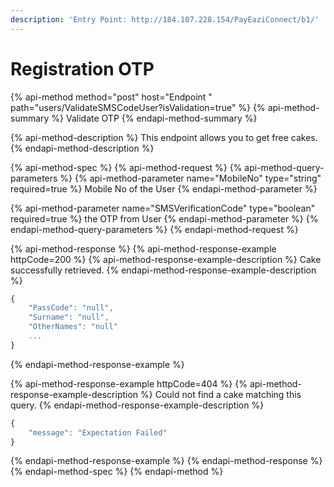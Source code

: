 ```yaml
---
description: 'Entry Point: http://184.107.228.154/PayEaziConnect/b1/'
---
```


# Registration OTP

{% api-method method="post" host="Endpoint " path="users/ValidateSMSCodeUser?isValidation=true" %}
{% api-method-summary %}
Validate OTP
{% endapi-method-summary %}

{% api-method-description %}
This endpoint allows you to get free cakes.
{% endapi-method-description %}

{% api-method-spec %}
{% api-method-request %}
{% api-method-query-parameters %}
{% api-method-parameter name="MobileNo" type="string" required=true %}
Mobile No of the User
{% endapi-method-parameter %}

{% api-method-parameter name="SMSVerificationCode" type="boolean" required=true %}
the OTP from User
{% endapi-method-parameter %}
{% endapi-method-query-parameters %}
{% endapi-method-request %}

{% api-method-response %}
{% api-method-response-example httpCode=200 %}
{% api-method-response-example-description %}
Cake successfully retrieved.
{% endapi-method-response-example-description %}

```javascript
{
    "PassCode": "null",
    "Surname": "null",
    "OtherNames": "null"
    ...
}
```
{% endapi-method-response-example %}

{% api-method-response-example httpCode=404 %}
{% api-method-response-example-description %}
Could not find a cake matching this query.
{% endapi-method-response-example-description %}

```javascript
{
    "message": "Expectation Failed"
}
```
{% endapi-method-response-example %}
{% endapi-method-response %}
{% endapi-method-spec %}
{% endapi-method %}



